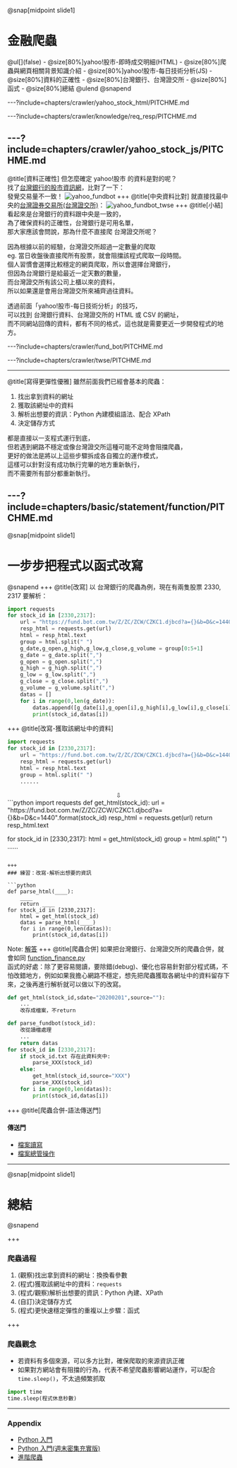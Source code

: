 @snap[midpoint slide1]
<h1>金融爬蟲</h1>
@ul[](false)
- @size[80%]yahoo!股市-即時成交明細(HTML)
- @size[80%]爬蟲與網頁相關背景知識介紹
- @size[80%]yahoo!股市-每日技術分析(JS)
- @size[80%]資料的正確性
- @size[80%]台灣銀行、台灣證交所
- @size[80%]函式
- @size[80%]總結
@ulend
@snapend

---?include=chapters/crawler/yahoo_stock_html/PITCHME.md

---?include=chapters/crawler/knowledge/req_resp/PITCHME.md

---?include=chapters/crawler/yahoo_stock_js/PITCHME.md
---
@title[資料正確性]
但怎麼確定 yahoo!股市 的資料是對的呢？  
找了[台灣銀行的股市資訊網](https://fund.bot.com.tw/z/index.htm)，比對了一下：  
發覺交易量不一致！
![yahoo_fundbot](assets/img/yahoo_fundbot.png)
+++
@title[中央資料比對]
就直接找最中央的[台灣證券交易所(台灣證交所)](https://www.twse.com.tw/zh/page/trading/exchange/STOCK_DAY.html)：
![yahoo_fundbot_twse](assets/img/yahoo_fundbot_twse.png)
+++
@title[小結]
看起來是台灣銀行的資料跟中央是一致的，  
為了確保資料的正確性，台灣銀行是可用名單，  
那大家應該會問說，那為什麼不直接爬 台灣證交所呢？  

因為根據以前的經驗，台灣證交所超過一定數量的爬取  
eg. 當日收盤後直接爬所有股票，就會阻擋該程式爬取一段時間。  
個人習慣會選擇比較穩定的網頁爬取，所以會選擇台灣銀行，  
但因為台灣銀行是給最近一定天數的數量，  
而台灣證交所有該公司上櫃以來的資料，  
所以如果還是會用台灣證交所來補齊過往資料。  
  
透過前面「yahoo!股市-每日技術分析」的技巧，  
可以找到 台灣銀行資料、台灣證交所的 HTML 或 CSV 的網址，  
而不同網站回傳的資料，都有不同的格式，這也就是需要更近一步開發程式的地方。  


---?include=chapters/crawler/fund_bot/PITCHME.md

---?include=chapters/crawler/twse/PITCHME.md

---
@title[寫得更彈性優雅]
雖然前面我們已經會基本的爬蟲：
1. 找出拿到資料的網址
2. 獲取該網址中的資料
3. 解析出想要的資訊：Python 內建模組語法、配合 XPath 
4. 決定儲存方式  

都是直接以一支程式運行到底，  
但若遇到網路不穩定或像台灣證交所這種可能不定時會阻擋爬蟲，  
更好的做法是將以上這些步驟拆成各自獨立的運作模式，    
這樣可以針對沒有成功執行完畢的地方重新執行，  
而不需要所有部分都重新執行。

---?include=chapters/basic/statement/function/PITCHME.md
---
@snap[midpoint slide1]
<h1>一步步把程式以函式改寫</h1>
@snapend
+++
@title[改寫]
以 台灣銀行的爬蟲為例，現在有兩隻股票 2330, 2317 要解析：

```python
import requests 
for stock_id in [2330,2317]:
    url = "https://fund.bot.com.tw/Z/ZC/ZCW/CZKC1.djbcd?a={}&b=D&c=1440".format(stock_id)
    resp_html = requests.get(url)
    html = resp_html.text
    group = html.split(" ")
    g_date,g_open,g_high,g_low,g_close,g_volume = group[0:5+1]
    g_date = g_date.split(",")
    g_open = g_open.split(",")
    g_high = g_high.split(",")
    g_low = g_low.split(",")
    g_close = g_close.split(",")
    g_volume = g_volume.split(",")
    datas = []
    for i in range(0,len(g_date)):
        datas.append([g_date[i],g_open[i],g_high[i],g_low[i],g_close[i],g_volume[i]])
        print(stock_id,datas[i])
```
+++
@title[改寫-獲取該網址中的資料]

```python
import requests 
for stock_id in [2330,2317]:
    url = "https://fund.bot.com.tw/Z/ZC/ZCW/CZKC1.djbcd?a={}&b=D&c=1440".format(stock_id)
    resp_html = requests.get(url)
    html = resp_html.text
    group = html.split(" ")
    ......
```
<center>⇩</center>
```python
import requests 
def get_html(stock_id):
    url = "https://fund.bot.com.tw/Z/ZC/ZCW/CZKC1.djbcd?a={}&b=D&c=1440".format(stock_id)
    resp_html = requests.get(url)
    return resp_html.text

for stock_id in [2330,2317]:
    html = get_html(stock_id)
    group = html.split(" ")
    ......
```

+++
### 練習：改寫-解析出想要的資訊 

```python 
def parse_html(____):
    ____
    return ____
for stock_id in [2330,2317]:
    html = get_html(stock_id)
    datas = parse_html(____)
    for i in range(0,len(datas)):
        print(stock_id,datas[i])
```

Note:
[解答](https://github.com/MarsW/slides/blob/master/codes/function_fund_bot.py)
+++
@title[爬蟲合併]
如果把台灣銀行、台灣證交所的爬蟲合併，就會如同 [function_finance.py](https://github.com/MarsW/slides/blob/master/codes/function_finance.py)  
函式的好處：除了更容易閱讀，要除錯(debug)、優化也容易針對部分程式碼，不怕改錯地方，例如如果我擔心網路不穩定，想先把爬蟲獲取各網址中的資料留存下來，之後再進行解析就可以做以下的改寫。

```python 
def get_html(stock_id,sdate="20200201",source=""):
    ...
    改存成檔案，不return

def parse_fundbot(stock_id):
    改從讀檔處理
    ...
    return datas
for stock_id in [2330,2317]:
    if stock_id.txt 存在此資料夾中:
        parse_XXX(stock_id)
    else:
        get_html(stock_id,source="XXX")
        parse_XXX(stock_id)
    for i in range(0,len(datas)):
        print(stock_id,datas[i])
```
+++
@title[爬蟲合併-語法傳送門]
#### 傳送門
- [檔案讀寫](https://marsw.github.io/Python-Tutorial/07_v2_applications.slides.html#/4)
- [檔案總管操作](https://marsw.github.io/Python-Tutorial/07_v2_applications.slides.html#/5)

---
@snap[midpoint slide1]
<h1>總結</h1>
@snapend

+++
### 爬蟲過程
1. (觀察)找出拿到資料的網址：換換看參數
2. (程式)獲取該網址中的資料：`requests`
3. (程式/觀察)解析出想要的資訊：Python 內建、XPath 
4. (自訂)決定儲存方式
5. (程式)更快速穩定彈性的重複以上步驟：函式

+++
### 爬蟲觀念
- 若資料有多個來源，可以多方比對，確保爬取的來源資訊正確
- 如果對方網站會有阻擋的行為，代表不希望爬蟲影響網站運作，可以配合 `time.sleep()`，不太過頻繁抓取
```python
import time
time.sleep(程式休息秒數)
```
---
### Appendix
- [Python 入門](https://tw.pyladies.com/events/topic.html?id=36)
- [Python 入門(週末密集充實版)](https://tw.pyladies.com/events/topic.html?id=46)
- [進階爬蟲](https://tw.pyladies.com/events/topic.html?id=25)


